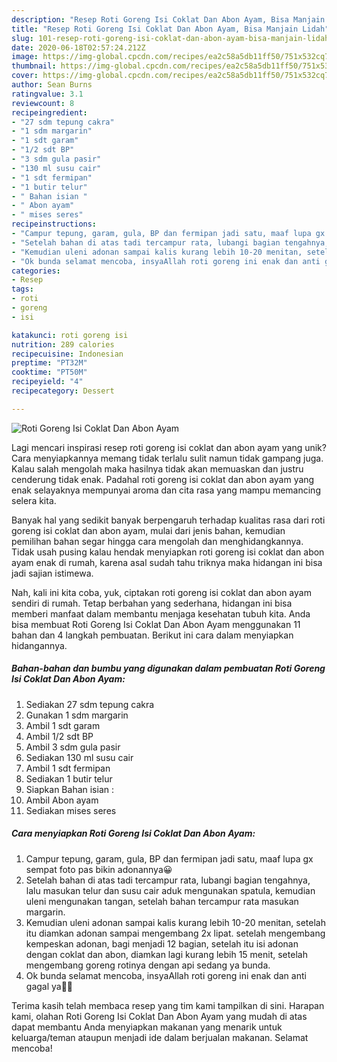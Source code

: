 ```yaml
---
description: "Resep Roti Goreng Isi Coklat Dan Abon Ayam, Bisa Manjain Lidah"
title: "Resep Roti Goreng Isi Coklat Dan Abon Ayam, Bisa Manjain Lidah"
slug: 101-resep-roti-goreng-isi-coklat-dan-abon-ayam-bisa-manjain-lidah
date: 2020-06-18T02:57:24.212Z
image: https://img-global.cpcdn.com/recipes/ea2c58a5db11ff50/751x532cq70/roti-goreng-isi-coklat-dan-abon-ayam-foto-resep-utama.jpg
thumbnail: https://img-global.cpcdn.com/recipes/ea2c58a5db11ff50/751x532cq70/roti-goreng-isi-coklat-dan-abon-ayam-foto-resep-utama.jpg
cover: https://img-global.cpcdn.com/recipes/ea2c58a5db11ff50/751x532cq70/roti-goreng-isi-coklat-dan-abon-ayam-foto-resep-utama.jpg
author: Sean Burns
ratingvalue: 3.1
reviewcount: 8
recipeingredient:
- "27 sdm tepung cakra"
- "1 sdm margarin"
- "1 sdt garam"
- "1/2 sdt BP"
- "3 sdm gula pasir"
- "130 ml susu cair"
- "1 sdt fermipan"
- "1 butir telur"
- " Bahan isian "
- " Abon ayam"
- " mises seres"
recipeinstructions:
- "Campur tepung, garam, gula, BP dan fermipan jadi satu, maaf lupa gx sempat foto pas bikin adonannya😀"
- "Setelah bahan di atas tadi tercampur rata, lubangi bagian tengahnya, lalu masukan telur dan susu cair aduk mengunakan spatula, kemudian uleni mengunakan tangan, setelah bahan tercampur rata masukan margarin."
- "Kemudian uleni adonan sampai kalis kurang lebih 10-20 menitan, setelah itu diamkan adonan sampai mengembang 2x lipat. setelah mengembang kempeskan adonan, bagi menjadi 12 bagian, setelah itu isi adonan dengan coklat dan abon, diamkan lagi kurang lebih 15 menit, setelah mengembang goreng rotinya dengan api sedang ya bunda."
- "Ok bunda selamat mencoba, insyaAllah roti goreng ini enak dan anti gagal ya🤗🤗"
categories:
- Resep
tags:
- roti
- goreng
- isi

katakunci: roti goreng isi 
nutrition: 289 calories
recipecuisine: Indonesian
preptime: "PT32M"
cooktime: "PT50M"
recipeyield: "4"
recipecategory: Dessert

---
```



![Roti Goreng Isi Coklat Dan Abon Ayam](https://img-global.cpcdn.com/recipes/ea2c58a5db11ff50/751x532cq70/roti-goreng-isi-coklat-dan-abon-ayam-foto-resep-utama.jpg)

Lagi mencari inspirasi resep roti goreng isi coklat dan abon ayam yang unik? Cara menyiapkannya memang tidak terlalu sulit namun tidak gampang juga. Kalau salah mengolah maka hasilnya tidak akan memuaskan dan justru cenderung tidak enak. Padahal roti goreng isi coklat dan abon ayam yang enak selayaknya mempunyai aroma dan cita rasa yang mampu memancing selera kita.



Banyak hal yang sedikit banyak berpengaruh terhadap kualitas rasa dari roti goreng isi coklat dan abon ayam, mulai dari jenis bahan, kemudian pemilihan bahan segar hingga cara mengolah dan menghidangkannya. Tidak usah pusing kalau hendak menyiapkan roti goreng isi coklat dan abon ayam enak di rumah, karena asal sudah tahu triknya maka hidangan ini bisa jadi sajian istimewa.


Nah, kali ini kita coba, yuk, ciptakan roti goreng isi coklat dan abon ayam sendiri di rumah. Tetap berbahan yang sederhana, hidangan ini bisa memberi manfaat dalam membantu menjaga kesehatan tubuh kita. Anda bisa membuat Roti Goreng Isi Coklat Dan Abon Ayam menggunakan 11 bahan dan 4 langkah pembuatan. Berikut ini cara dalam menyiapkan hidangannya.

<!--inarticleads1-->

##### Bahan-bahan dan bumbu yang digunakan dalam pembuatan Roti Goreng Isi Coklat Dan Abon Ayam:

1. Sediakan 27 sdm tepung cakra
1. Gunakan 1 sdm margarin
1. Ambil 1 sdt garam
1. Ambil 1/2 sdt BP
1. Ambil 3 sdm gula pasir
1. Sediakan 130 ml susu cair
1. Ambil 1 sdt fermipan
1. Sediakan 1 butir telur
1. Siapkan  Bahan isian :
1. Ambil  Abon ayam
1. Sediakan  mises seres




<!--inarticleads2-->

##### Cara menyiapkan Roti Goreng Isi Coklat Dan Abon Ayam:

1. Campur tepung, garam, gula, BP dan fermipan jadi satu, maaf lupa gx sempat foto pas bikin adonannya😀
1. Setelah bahan di atas tadi tercampur rata, lubangi bagian tengahnya, lalu masukan telur dan susu cair aduk mengunakan spatula, kemudian uleni mengunakan tangan, setelah bahan tercampur rata masukan margarin.
1. Kemudian uleni adonan sampai kalis kurang lebih 10-20 menitan, setelah itu diamkan adonan sampai mengembang 2x lipat. setelah mengembang kempeskan adonan, bagi menjadi 12 bagian, setelah itu isi adonan dengan coklat dan abon, diamkan lagi kurang lebih 15 menit, setelah mengembang goreng rotinya dengan api sedang ya bunda.
1. Ok bunda selamat mencoba, insyaAllah roti goreng ini enak dan anti gagal ya🤗🤗




Terima kasih telah membaca resep yang tim kami tampilkan di sini. Harapan kami, olahan Roti Goreng Isi Coklat Dan Abon Ayam yang mudah di atas dapat membantu Anda menyiapkan makanan yang menarik untuk keluarga/teman ataupun menjadi ide dalam berjualan makanan. Selamat mencoba!
